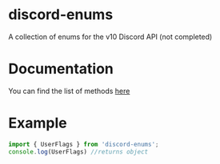 # discord-enums
A collection of enums for the v10 Discord API (not completed)

# Documentation
You can find the list of methods [here](https://github.com/dubfib/discord-enums/blob/main/docs/Home.md)

# Example
```ts
import { UserFlags } from 'discord-enums';
console.log(UserFlags) //returns object
```
